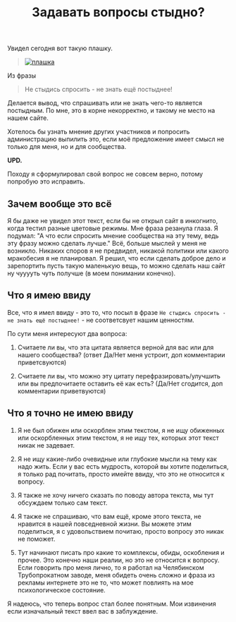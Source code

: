 ﻿---
title: "Задавать вопросы стыдно?"
se.owner.user_id: 179763
se.owner.display_name: "tym32167"
se.owner.link: "https://ru.meta.stackoverflow.com/users/179763/tym32167"
se.link: "https://ru.meta.stackoverflow.com/questions/11351/%d0%97%d0%b0%d0%b4%d0%b0%d0%b2%d0%b0%d1%82%d1%8c-%d0%b2%d0%be%d0%bf%d1%80%d0%be%d1%81%d1%8b-%d1%81%d1%82%d1%8b%d0%b4%d0%bd%d0%be"
se.question_id: 11351
se.post_type: question
---
<p>Увидел сегодня вот такую плашку.</p>
<blockquote>
<p><a href="https://i.stack.imgur.com/s57Bp.png" rel="nofollow noreferrer"><img src="https://i.stack.imgur.com/s57Bp.png" alt="плашка" /></a></p>
</blockquote>
<p>Из фразы</p>
<blockquote>
<p>Не стыдись спросить - не знать ещё постыднее!</p>
</blockquote>
<p>Делается вывод, что спрашивать или не знать чего-то является постыдным. По мне, это в корне некорректно, и такому не место на нашем сайте.</p>
<p>Хотелось бы узнать мнение других участников и попросить администрацию выпилить это, если моё предложение имеет смысл не только для меня, но и для сообщества.</p>
<p><strong>UPD.</strong></p>
<p>Походу я сформулировал свой вопрос не совсем верно, потому попробую это исправить.</p>
<h2>Зачем вообще это всё</h2>
<p>Я бы даже не увидел этот текст, если бы не открыл сайт в инкогнито, когда тестил разные цветовые режимы. Мне фраза резанула глаза. Я подумал: &quot;А что если спросить мнение сообщества на эту тему, ведь эту фразу можно сделать лучше.&quot; Всё, больше мыслей у меня не возникло. Никаких споров я не предвидел, никакой политики или какого мракобесия я не планировал. Я решил, что если сделать доброе дело и зарепортить пусть такую маленькую вещь, то можно сделать наш сайт ну чууууть чуть получше (в моем понимании конечно).</p>
<h2>Что я имею ввиду</h2>
<p>Все, что я имел ввиду - это то, что посыл в фразе <code>Не стыдись спросить - не знать ещё постыднее!</code> - не соответсвует нашим ценностям.</p>
<p>По сути меня интересуют два вопроса:</p>
<ol>
<li><p>Считаете ли вы, что эта цитата является верной для вас или для нашего сообщества? (ответ Да/Нет меня устроит, доп комментарии приветсвуются)</p>
</li>
<li><p>Считаете ли вы, что можно эту цитату перефразировать/улучшить или вы предпочитаете оставить её как есть? (Да/Нет сгодится, доп комментарии приветвуются)</p>
</li>
</ol>
<h2>Что я точно не имею ввиду</h2>
<ol>
<li><p>Я не был обижен или оскорблен этим текстом, я не ищу обиженных или оскорбленных этим текстом, я не ищу тех, которых этот текст никак не задевает.</p>
</li>
<li><p>Я не ищу какие-либо очевидные или глубокие мысли на тему как надо жить. Если у вас есть мудрость, которой вы хотите поделиться, я только рад почитать, просто имейте ввиду, что это не относится к вопросу.</p>
</li>
<li><p>Я также не хочу ничего сказать по поводу автора текста, мы тут обсуждаем только сам текст.</p>
</li>
<li><p>Я также не спрашиваю, что вам ещё, кроме этого текста, не нравится в нашей повседневной жизни. Вы можете этим поделиться, я с удовольствием почитаю, просто вопросу это никак не поможет.</p>
</li>
<li><p>Тут начинают писать про какие то комплексы, обиды, оскобления и прочее. Это конечно наши реалии, но это не относится к вопросу. Если говорить про меня лично, то я работал на Челябинском Трубопрокатном заводе, меня обидеть очень сложно и фраза из рекламы интернете это не то, что может повлиять на мое психологическое состояние.</p>
</li>
</ol>
<p>Я надеюсь, что теперь вопрос стал более понятным. Мои извинения если изначальный текст ввел вас в заблуждение.</p>
